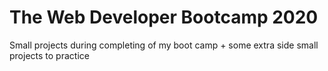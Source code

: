 # The Web Developer Bootcamp 2020
Small projects during completing of my boot camp + some extra side small projects to practice
